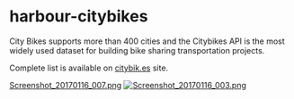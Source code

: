 # harbour-citybikes
City Bikes supports more than 400 cities and the Citybikes API is the most widely used dataset for building bike sharing transportation projects.

Complete list is available on [citybik.es] site.

[citybik.es]: <http://www.citybik.es>

[Screenshot_20170116_007.png](https://postimg.org/image/cwpqfo57z/)
[![Screenshot_20170116_003.png](https://s23.postimg.org/7kisvchvv/Screenshot_20170116_003.png)](https://postimg.org/image/65h86mgsn/)
